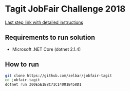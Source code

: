 # Tagit JobFair Challenge 2018

[Last step link with detailed instructions](http://jobfair.tagitsolutions.com/task-rUxxe3.pdf)

## Requirements to run solution

* Microsoft .NET Core (dotnet 2.1.4)

## How to run

```bash
git clone https://github.com/zelbar/jobfair-tagit
cd jobfair-tagit
dotnet run 300E5E1B8C71C14001B458D1
```